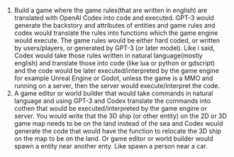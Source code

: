 1.  Build a game where the game rules(that are written in english) are translated with OpenAI Codex into code and executed. GPT-3 would generate the backstory and attributes of entities and game rules and codex would translate the rules into functions which the game engine would execute. The game rules would be either hard coded, or written by users/players, or generated by GPT-3 (or later model). Like i said, Codex would take those rules written in natural language(mostly english) and translate those into code (like lua or python or gdscript) and the code would be later executed/interpreted by the game engine for example Unreal Engine or Godot, unless the game is a MMO and running on a server, then the server would execute/interpret the code.
2.  A game editor or world builder that would take commands in natural language and using GPT-3 and Codex translate the commands into cothen that would be executed/interpreted by the game engine or server. You would write that the 3D ship (or other entity) on the 2D or 3D game map needs to be on the land instead of the sea and Codex would generate the code that would have the function to relocate the 3D ship on the map to be on the land. Or game editor or world builder would spawn a entity near another enty. Like spawn a person near a car. 
